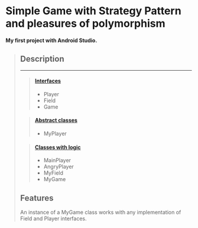 # Simple Game with Strategy Pattern and pleasures of polymorphism #

#### My first project with Android Studio. ###

>## Description
>***
>>#### [Interfaces](https://github.com/FollowTheOwlets/simple_game_java/tree/main/app/src/main/java/com/example/game/interfaces_for_game)
>>* Player
>>* Field
>>* Game
>
>> #### [Abstract classes](https://github.com/FollowTheOwlets/simple_game_java/blob/main/app/src/main/java/com/example/game/classes_for_game/players/MyPlayer.java)
>>* MyPlayer
> 
>> #### [Classes with logic](https://github.com/FollowTheOwlets/simple_game_java/tree/main/app/src/main/java/com/example/game/classes_for_game)
>>* MainPlayer
>>* AngryPlayer
>>* MyField
>>* MyGame
> 
> ## Features
> 
> An instance of a MyGame class works with any implementation of  Field and Player interfaces.
